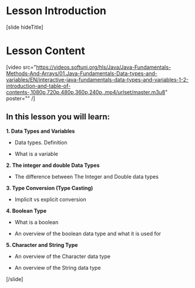 # Lesson Introduction

[slide hideTitle]

# Lesson Content

[video src="https://videos.softuni.org/hls/Java/Java-Fundamentals-Methods-And-Arrays/01.Java-Fundamentals-Data-types-and-variables/EN/interactive-java-fundamentals-data-types-and-variables-1-2-introduction-and-table-of-contents-,1080p,720p,480p,360p,240p,.mp4/urlset/master.m3u8" poster="" /]

## In this lesson you will learn:

**1. Data Types and Variables**

- Data types. Definition

- What is a variable 

**2. The integer and double Data Types**

- The difference between The Integer and Double data types

**3. Type Conversion (Type Casting)**

- Implicit vs explicit conversion

**4. Boolean Type**

- What is a boolean

- An overview of the boolean data type and what it is used for

**5. Character and String Type**

- An overview of the Character data type

- An overview of the String data type

[/slide]

